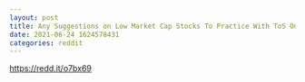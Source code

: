 ```yaml
--- 
layout: post 
title: Any Suggestions on Low Market Cap Stocks To Practice With ToS OnDemand? 
date: 2021-06-24 1624578431 
categories: reddit 
--- 
```

https://redd.it/o7bx69